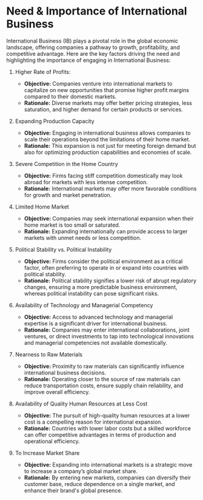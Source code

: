 # Need & Importance of International Business

International Business (IB) plays a pivotal role in the global economic landscape, offering companies a pathway to growth, profitability, and competitive advantage. Here are the key factors driving the need and highlighting the importance of engaging in International Business:

1. Higher Rate of Profits:
  
    - **Objective:** Companies venture into international markets to capitalize on new opportunities that promise higher profit margins compared to their domestic markets.
    - **Rationale:** Diverse markets may offer better pricing strategies, less saturation, and higher demand for certain products or services.

2. Expanding Production Capacity
  
    - **Objective:** Engaging in international business allows companies to scale their operations beyond the limitations of their home market.
    - **Rationale:** This expansion is not just for meeting foreign demand but also for optimizing production capabilities and economies of scale.

3. Severe Competition in the Home Country

    - **Objective:** Firms facing stiff competition domestically may look abroad for markets with less intense competition.
    - **Rationale:** International markets may offer more favorable conditions for growth and market penetration.

4. Limited Home Market

    - **Objective:** Companies may seek international expansion when their home market is too small or saturated.
    - **Rationale:** Expanding internationally can provide access to larger markets with unmet needs or less competition.

5. Political Stability vs. Political Instability

    - **Objective:** Firms consider the political environment as a critical factor, often preferring to operate in or expand into countries with political stability.
    - **Rationale:** Political stability signifies a lower risk of abrupt regulatory changes, ensuring a more predictable business environment, whereas political instability can pose significant risks.

6. Availability of Technology and Managerial Competency

    - **Objective:** Access to advanced technology and managerial expertise is a significant driver for international business.
    - **Rationale:** Companies may enter international collaborations, joint ventures, or direct investments to tap into technological innovations and managerial competencies not available domestically.

7. Nearness to Raw Materials
  
    - **Objective:** Proximity to raw materials can significantly influence international business decisions.
    - **Rationale:** Operating closer to the source of raw materials can reduce transportation costs, ensure supply chain reliability, and improve overall efficiency.

8. Availability of Quality Human Resources at Less Cost

    - **Objective:** The pursuit of high-quality human resources at a lower cost is a compelling reason for international expansion.
    - **Rationale:** Countries with lower labor costs but a skilled workforce can offer competitive advantages in terms of production and operational efficiency.

9. To Increase Market Share
  
    - **Objective:** Expanding into international markets is a strategic move to increase a company’s global market share.
    - **Rationale:** By entering new markets, companies can diversify their customer base, reduce dependence on a single market, and enhance their brand's global presence.
